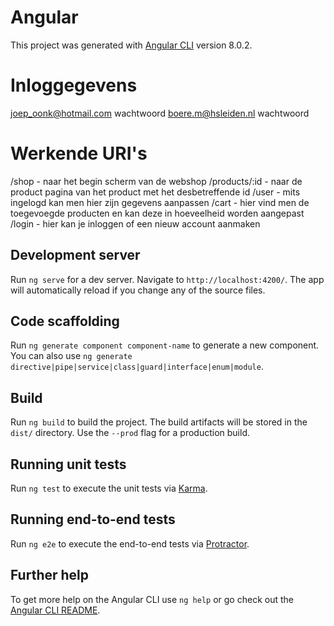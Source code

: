 # Angular

This project was generated with [Angular CLI](https://github.com/angular/angular-cli) version 8.0.2.

# Inloggegevens

joep_oonk@hotmail.com wachtwoord
boere.m@hsleiden.nl wachtwoord

# Werkende URI's

/shop - naar het begin scherm van de webshop
/products/:id - naar de product pagina van het product met het desbetreffende id
/user - mits ingelogd kan men hier zijn gegevens aanpassen
/cart - hier vind men de toegevoegde producten en kan deze in hoeveelheid worden aangepast
/login - hier kan je inloggen of een nieuw account aanmaken

## Development server

Run `ng serve` for a dev server. Navigate to `http://localhost:4200/`. The app will automatically reload if you change any of the source files.

## Code scaffolding

Run `ng generate component component-name` to generate a new component. You can also use `ng generate directive|pipe|service|class|guard|interface|enum|module`.

## Build

Run `ng build` to build the project. The build artifacts will be stored in the `dist/` directory. Use the `--prod` flag for a production build.

## Running unit tests

Run `ng test` to execute the unit tests via [Karma](https://karma-runner.github.io).

## Running end-to-end tests

Run `ng e2e` to execute the end-to-end tests via [Protractor](http://www.protractortest.org/).

## Further help

To get more help on the Angular CLI use `ng help` or go check out the [Angular CLI README](https://github.com/angular/angular-cli/blob/master/README.md).
